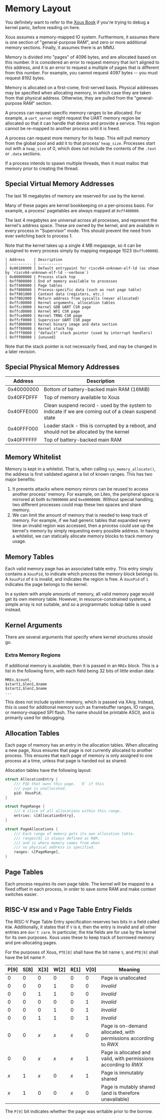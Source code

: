 
# Memory Layout

You definitely want to refer to the [Xous Book](https://betrusted.io/xous-book/ch03-01-memory-layout.html#virtual-memory-regions) if you're trying to debug a kernel panic, before reading on here.

Xous assumes a memory-mapped IO system.  Furthermore, it assumes there
is one section of "general-purpose RAM", and zero or more additional
memory sections.  Finally, it assumes there is an MMU.

Memory is divided into "pages" of 4096 bytes, and are allocated based on
this number.  It is considered an error to request memory that isn't
aligned to this address, and it is an error to request a multiple of pages
that is different from this number.  For example, you cannot request 4097
bytes -- you must request 8192 bytes.

Memory is allocated on a first-come, first-served basis.  Physical addresses
may be specified when allocating memory, in which case they are taken from
that physical address.  Otherwise, they are pulled from the "general-purpose
RAM" section.

A process can request specific memory ranges to be allocated.  For
example, a `uart_server` might request the UART memory region be
allocated so that it can handle that device and provide a service.  This
region cannot be re-mapped to another process until it is freed.

A process can request more memory for its heap.  This will pull memory
from the global pool and add it to that process' `heap_size`.  Processes
start out with a `heap_size` of 0, which does not include the contents
of the `.text` or `.data` sections.

If a process intends to spawn multiple threads, then it must malloc that
memory prior to creating the thread.

## Special Virtual Memory Addresses

The last 16 megabytes of memory are reserved for use by the kernel.

Many of these pages are kernel bookkeeping on a per-process basis.  For
example, a process' pagetables are always mapped at `0xff400000`.

The last 4 megabytes are universal across all processes, and represent
the kernel's address space.  These are owned by the kernel, and are
available in every process in "Supervisor" mode.  This should prevent
the need from ever switching back to process 1.

Note that the kernel takes up a single 4 MB megapage, so it can be
assigned to every process simply by mapping megapage 1023 (`0xffc00000`).

```
| Address    | Description
| ---------- | -----------
| 0x00100000 | Default entrypoint for riscv64-unknown-elf-ld (as shown by `riscv64-unknown-elf-ld --verbose`)
| 0x80000000 | Process stack top
| 0xff000000 | End of memory available to processes
| 0xff400000 | Page tables
| 0xff800000 | Process-specific data (such as root page table)
| 0xff801000 | Context data (registers, etc.)
| 0xff802000 | Return address from syscalls (never allocated)
| 0xffc00000 | Kernel arguments, allocation tables
| 0xffcc0000 | Kernel GDB UART CSR page
| 0xffcd0000 | Kernel WFI CSR page
| 0xffce0000 | Kernel TRNG CSR page
| 0xffcf0000 | Supervisor UART CSR page
| 0xffd00000 | Kernel binary image and data section
| 0xfff80000 | Kernel stack top
| 0xffff0000 | "default" stack pointer (used by interrupt handlers)
| 0xfff00000 | {unused}
```

Note that the stack pointer is not necessarily fixed, and may be changed
in a later revision.

## Special Physical Memory Addresses

| Address    | Description
| ---------- | -----------
| 0x40000000 | Bottom of battery-backed main RAM (16MiB)
| 0x40FFDFFF | Top of memory available to Xous
| 0x40FFE000 | Clean suspend record - used by the system to indicate if we are coming out of a clean suspend state
| 0x40FFF000 | Loader stack - this is corrupted by a reboot, and should not be allocated by the kernel
| 0x40FFFFFF | Top of battery-backed main RAM


## Memory Whitelist

Memory is kept in a whitelist.  That is, when calling
`sys_memory_allocate()`, the address is first validated against a list
of known ranges.  This has two major benefits:

1. It prevents attacks where memory mirrors can be reused to access
   another process' memory.  For example, on Litex, the peripheral space
   is mirrored at both `0x70000000` and `0xe0000000`.  Without special
   handling, two different processes could map these two spaces and
   share memory.
2. We can limit the amount of memory that is needed to keep track of
   memory.  For example, if we had generic tables that expanded every
   time an invalid region was accessed, then a process could use up the
   kernel's memory by simply requesting every possible address.  In
   having a whitelist, we can statically allocate memory blocks to track
   memory usage.

## Memory Tables

Each valid memory page has an associated table entry.  This entry simply
contains a `XousPid`, to indicate which process the memory block belongs
to.  A `XousPid` of `0` is invalid, and indicates the region is free.  A
`XousPid` of `1` indicates the page belongs to the kernel.

In a system with ample amounts of memory, all valid memory page would
get its own memory table.  However, in resource-constrained systems, a
simple array is not suitable, and so a programmatic lookup table is used
instead.

## Kernel Arguments

There are several arguments that specify where kernel structures should
go.

### Extra Memory Regions

If additional memory is available, then it is passed in an `MREx` block.
This is a list in the following form, with each field being 32 bits of
little endian data:

```
MREx,$count,
$start1,$len1,$name
$start2,$len2,$name
...
```

This does not include system memory, which is passed via XArg.  Instead,
this is used for additional memory such as framebuffer ranges, IO
ranges, or memory-mapped SPI flash.  The name should be printable ASCII,
and is primarily used for debugging.

## Allocation Tables

Each page of memory has an entry in the allocation tables.  When
allocating a new page, Xous ensures that page is not currently allocated
to another process.  This ensures that each page of memory is only
assigned to one process at a time, unless that page is handed out as
shared.

Allocation tables have the following layout:

```rust
struct AllocationEntry {
    /// PID that owns this page.  `0` if this
    /// page is unallocated.
    pid: XousPid,
}

struct PageRange {
    /// A slice of all allocations within this range.
    entries: &[AllocationEntry],
}

struct PageAllocations {
    /// Each range of memory gets its own allocation table.
    /// ranges[0] is always defined as RAM,
    /// and is where memory comes from when
    /// no physical address is specified.
    ranges: &[PageRange],
}
```

## Page Tables

Each process requires its own page table.  The kernel will be mapped to
a fixed offset in each process, in order to save some RAM and make
context switches easier.

## RISC-V `RSW` and `V` Page Table Entry Fields

The RISC-V Page Table Entry specification reserves two bits in a field
called `RSW`.  Additionally, it states that if `V` is `0`, then the
entry is invalid and all other entries are `don't care`.  In particular,
the `RSW` fields are for use by the kernel for its own purposes.  Xous
uses these to keep track of borrowed memory and pre-allocating pages.

For the purposes of Xous, `PTE[8]` shall have the bit name `S`, and
`PTE[9]` shall have the bit name `P`.

| P[9] | S[8] | X[3] | W[2] | R[1] | V[0] | Meaning               |
| ---- | ---- | ---- | ---- | ---- | ---- | --------------------- |
|  0   |  0   |  0   |  0   |  0   |  0   | Page is unallocated |
|  0   |  0   |  0   |  1   |  0   |  0   | _Invalid_ |
|  0   |  0   |  1   |  1   |  0   |  0   | _Invalid_ |
|  0   |  0   |  0   |  0   |  0   |  1   | _Invalid_ |
|  0   |  0   |  0   |  1   |  0   |  1   | _Invalid_ |
|  0   |  0   |  1   |  1   |  0   |  1   | _Invalid_ |
|  0   |  0   | _x_  | _x_  | _x_  |  0   | Page is on-demand allocated, with permissions according to _RWX_ |
|  0   |  0   | _x_  | _x_  | _x_  |  1   | Page is allocated and valid, with permissions according to _RWX_ |
| _x_  |  1   | _x_  |  0   | _x_  |  1   | Page is immutably shared |
| _x_  |  1   |  0   |  0   | _x_  |  0   | Page is mutably shared (and is therefore unavailable) |

The `P[9]` bit indicates whether the page was writable prior to the borrow.
